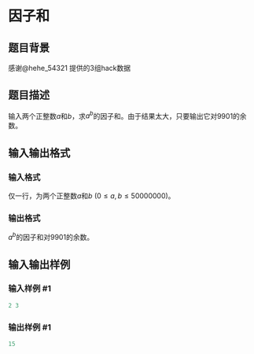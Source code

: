 # 因子和

## 题目背景

感谢@hehe_54321 提供的3组hack数据

## 题目描述

输入两个正整数$a$和$b$，求$a^b$的因子和。由于结果太大，只要输出它对9901的余数。

## 输入输出格式

### 输入格式

仅一行，为两个正整数$a$和$b$ ($0\leq a,b \leq 50000000$)。

### 输出格式

$a^b$的因子和对9901的余数。

## 输入输出样例

### 输入样例 #1

```cpp
2 3
```


### 输出样例 #1

```cpp
15
```


